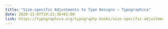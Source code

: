 ```yaml
---
title: "Size-specific Adjustments to Type Designs – Typographica"
date: 2020-11-07T19:21:36+01:00
link: https://typographica.org/typography-books/size-specific-adjustments-to-type-designs/
---
```

